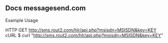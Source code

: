## Docs messagesend.com

Example Usage

HTTP GET
http://sms.rout2.com/hlr/api.php?msisdn=MSISDN&key=KEY 
cURL
$ curl "http://sms.rout2.com/hlr/api.php?msisdn=MSISDN&key=KEY" 
